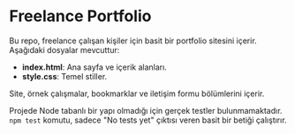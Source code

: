 # Freelance Portfolio

Bu repo, freelance çalışan kişiler için basit bir portfolio sitesini içerir. Aşağıdaki dosyalar mevcuttur:

- **index.html**: Ana sayfa ve içerik alanları.
- **style.css**: Temel stiller.

Site, örnek çalışmalar, bookmarklar ve iletişim formu bölümlerini içerir.

Projede Node tabanlı bir yapı olmadığı için gerçek testler bulunmamaktadır. `npm test` komutu, sadece "No tests yet" çıktısı veren basit bir betiği çalıştırır.
